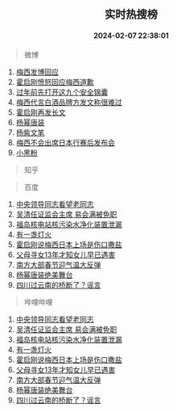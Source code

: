 <div align="center"><h2>实时热搜榜</h2><h4>2024-02-07 22:38:01</h4></div>

> 微博  

1. [梅西发博回应](https://s.weibo.com/weibo?q=%E6%A2%85%E8%A5%BF%E5%8F%91%E5%8D%9A%E5%9B%9E%E5%BA%94&t=31&band_rank=1&Refer=top)<br />
2. [霍启刚愤怒回应梅西道歉](https://s.weibo.com/weibo?q=%23%E9%9C%8D%E5%90%AF%E5%88%9A%E6%84%A4%E6%80%92%E5%9B%9E%E5%BA%94%E6%A2%85%E8%A5%BF%E9%81%93%E6%AD%89%23&t=31&band_rank=2&Refer=top)<br />
3. [过年前先打开这九个安全锦囊](https://s.weibo.com/weibo?q=%23%E8%BF%87%E5%B9%B4%E5%89%8D%E5%85%88%E6%89%93%E5%BC%80%E8%BF%99%E4%B9%9D%E4%B8%AA%E5%AE%89%E5%85%A8%E9%94%A6%E5%9B%8A%23&t=31&band_rank=3&Refer=top)<br />
4. [梅西代言白酒品牌方发文称很难过](https://s.weibo.com/weibo?q=%23%E6%A2%85%E8%A5%BF%E4%BB%A3%E8%A8%80%E7%99%BD%E9%85%92%E5%93%81%E7%89%8C%E6%96%B9%E5%8F%91%E6%96%87%E7%A7%B0%E5%BE%88%E9%9A%BE%E8%BF%87%23&t=31&band_rank=4&Refer=top)<br />
5. [霍启刚再发长文](https://s.weibo.com/weibo?q=%E9%9C%8D%E5%90%AF%E5%88%9A%E5%86%8D%E5%8F%91%E9%95%BF%E6%96%87&t=31&band_rank=5&Refer=top)<br />
6. [杨幂唐装](https://s.weibo.com/weibo?q=%23%E6%9D%A8%E5%B9%82%E5%94%90%E8%A3%85%23&t=31&band_rank=6&Refer=top)<br />
7. [杨紫文笔](https://s.weibo.com/weibo?q=%23%E6%9D%A8%E7%B4%AB%E6%96%87%E7%AC%94%23&t=31&band_rank=7&Refer=top)<br />
8. [梅西不会出席日本行赛后发布会](https://s.weibo.com/weibo?q=%23%E6%A2%85%E8%A5%BF%E4%B8%8D%E4%BC%9A%E5%87%BA%E5%B8%AD%E6%97%A5%E6%9C%AC%E8%A1%8C%E8%B5%9B%E5%90%8E%E5%8F%91%E5%B8%83%E4%BC%9A%23&t=31&band_rank=8&Refer=top)<br />
9. [小黑粉](https://s.weibo.com/weibo?q=%E5%B0%8F%E9%BB%91%E7%B2%89&t=31&band_rank=9&Refer=top)<br />

> 知乎  


> 百度  

1. [中央领导同志看望老同志](https://www.baidu.com/s?wd=%E4%B8%AD%E5%A4%AE%E9%A2%86%E5%AF%BC%E5%90%8C%E5%BF%97%E7%9C%8B%E6%9C%9B%E8%80%81%E5%90%8C%E5%BF%97&sa=fyb_news&rsv_dl=fyb_news)<br />
2. [吴清任证监会主席 易会满被免职](https://www.baidu.com/s?wd=%E5%90%B4%E6%B8%85%E4%BB%BB%E8%AF%81%E7%9B%91%E4%BC%9A%E4%B8%BB%E5%B8%AD+%E6%98%93%E4%BC%9A%E6%BB%A1%E8%A2%AB%E5%85%8D%E8%81%8C&sa=fyb_news&rsv_dl=fyb_news)<br />
3. [福岛核电站核污染水净化装置泄漏](https://www.baidu.com/s?wd=%E7%A6%8F%E5%B2%9B%E6%A0%B8%E7%94%B5%E7%AB%99%E6%A0%B8%E6%B1%A1%E6%9F%93%E6%B0%B4%E5%87%80%E5%8C%96%E8%A3%85%E7%BD%AE%E6%B3%84%E6%BC%8F&sa=fyb_news&rsv_dl=fyb_news)<br />
4. [有一盏灯火](https://www.baidu.com/s?wd=%E6%9C%89%E4%B8%80%E7%9B%8F%E7%81%AF%E7%81%AB&sa=fyb_news&rsv_dl=fyb_news)<br />
5. [霍启刚说梅西日本上场是伤口撒盐](https://www.baidu.com/s?wd=%E9%9C%8D%E5%90%AF%E5%88%9A%E8%AF%B4%E6%A2%85%E8%A5%BF%E6%97%A5%E6%9C%AC%E4%B8%8A%E5%9C%BA%E6%98%AF%E4%BC%A4%E5%8F%A3%E6%92%92%E7%9B%90&sa=fyb_news&rsv_dl=fyb_news)<br />
6. [父母寻女13年才知女儿早已遇害](https://www.baidu.com/s?wd=%E7%88%B6%E6%AF%8D%E5%AF%BB%E5%A5%B313%E5%B9%B4%E6%89%8D%E7%9F%A5%E5%A5%B3%E5%84%BF%E6%97%A9%E5%B7%B2%E9%81%87%E5%AE%B3&sa=fyb_news&rsv_dl=fyb_news)<br />
7. [南方大部春节迎气温大反弹](https://www.baidu.com/s?wd=%E5%8D%97%E6%96%B9%E5%A4%A7%E9%83%A8%E6%98%A5%E8%8A%82%E8%BF%8E%E6%B0%94%E6%B8%A9%E5%A4%A7%E5%8F%8D%E5%BC%B9&sa=fyb_news&rsv_dl=fyb_news)<br />
8. [杨幂唐装绝美舞台](https://www.baidu.com/s?wd=%E6%9D%A8%E5%B9%82%E5%94%90%E8%A3%85%E7%BB%9D%E7%BE%8E%E8%88%9E%E5%8F%B0&sa=fyb_news&rsv_dl=fyb_news)<br />
9. [四川过云南的桥断了？谣言](https://www.baidu.com/s?wd=%E5%9B%9B%E5%B7%9D%E8%BF%87%E4%BA%91%E5%8D%97%E7%9A%84%E6%A1%A5%E6%96%AD%E4%BA%86%EF%BC%9F%E8%B0%A3%E8%A8%80&sa=fyb_news&rsv_dl=fyb_news)<br />

> 哔哩哔哩  

1. [中央领导同志看望老同志](https://www.baidu.com/s?wd=%E4%B8%AD%E5%A4%AE%E9%A2%86%E5%AF%BC%E5%90%8C%E5%BF%97%E7%9C%8B%E6%9C%9B%E8%80%81%E5%90%8C%E5%BF%97&sa=fyb_news&rsv_dl=fyb_news)<br />
2. [吴清任证监会主席 易会满被免职](https://www.baidu.com/s?wd=%E5%90%B4%E6%B8%85%E4%BB%BB%E8%AF%81%E7%9B%91%E4%BC%9A%E4%B8%BB%E5%B8%AD+%E6%98%93%E4%BC%9A%E6%BB%A1%E8%A2%AB%E5%85%8D%E8%81%8C&sa=fyb_news&rsv_dl=fyb_news)<br />
3. [福岛核电站核污染水净化装置泄漏](https://www.baidu.com/s?wd=%E7%A6%8F%E5%B2%9B%E6%A0%B8%E7%94%B5%E7%AB%99%E6%A0%B8%E6%B1%A1%E6%9F%93%E6%B0%B4%E5%87%80%E5%8C%96%E8%A3%85%E7%BD%AE%E6%B3%84%E6%BC%8F&sa=fyb_news&rsv_dl=fyb_news)<br />
4. [有一盏灯火](https://www.baidu.com/s?wd=%E6%9C%89%E4%B8%80%E7%9B%8F%E7%81%AF%E7%81%AB&sa=fyb_news&rsv_dl=fyb_news)<br />
5. [霍启刚说梅西日本上场是伤口撒盐](https://www.baidu.com/s?wd=%E9%9C%8D%E5%90%AF%E5%88%9A%E8%AF%B4%E6%A2%85%E8%A5%BF%E6%97%A5%E6%9C%AC%E4%B8%8A%E5%9C%BA%E6%98%AF%E4%BC%A4%E5%8F%A3%E6%92%92%E7%9B%90&sa=fyb_news&rsv_dl=fyb_news)<br />
6. [父母寻女13年才知女儿早已遇害](https://www.baidu.com/s?wd=%E7%88%B6%E6%AF%8D%E5%AF%BB%E5%A5%B313%E5%B9%B4%E6%89%8D%E7%9F%A5%E5%A5%B3%E5%84%BF%E6%97%A9%E5%B7%B2%E9%81%87%E5%AE%B3&sa=fyb_news&rsv_dl=fyb_news)<br />
7. [南方大部春节迎气温大反弹](https://www.baidu.com/s?wd=%E5%8D%97%E6%96%B9%E5%A4%A7%E9%83%A8%E6%98%A5%E8%8A%82%E8%BF%8E%E6%B0%94%E6%B8%A9%E5%A4%A7%E5%8F%8D%E5%BC%B9&sa=fyb_news&rsv_dl=fyb_news)<br />
8. [杨幂唐装绝美舞台](https://www.baidu.com/s?wd=%E6%9D%A8%E5%B9%82%E5%94%90%E8%A3%85%E7%BB%9D%E7%BE%8E%E8%88%9E%E5%8F%B0&sa=fyb_news&rsv_dl=fyb_news)<br />
9. [四川过云南的桥断了？谣言](https://www.baidu.com/s?wd=%E5%9B%9B%E5%B7%9D%E8%BF%87%E4%BA%91%E5%8D%97%E7%9A%84%E6%A1%A5%E6%96%AD%E4%BA%86%EF%BC%9F%E8%B0%A3%E8%A8%80&sa=fyb_news&rsv_dl=fyb_news)<br />
